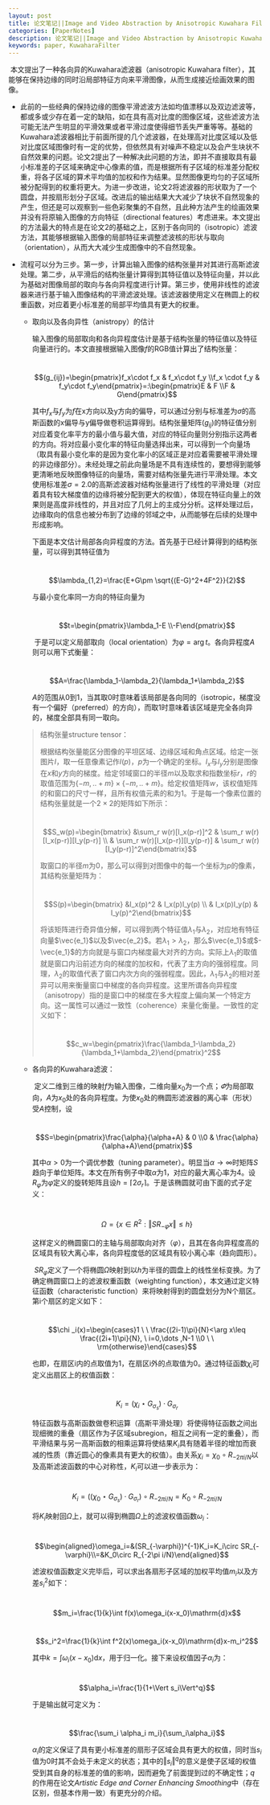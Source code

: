 ```yaml
---
layout: post
title: 论文笔记||Image and Video Abstraction by Anisotropic Kuwahara Filtering
categories: [PaperNotes]
description: 论文笔记||Image and Video Abstraction by Anisotropic Kuwahara Filtering
keywords: paper, KuwaharaFilter
---
```


​	本文提出了一种各向异的Kuwahara滤波器（anisotropic Kuwahara filter），其能够在保持边缘的同时沿局部特征方向来平滑图像，从而生成接近绘画效果的图像。

- 此前的一些经典的保持边缘的图像平滑滤波方法如均值漂移以及双边滤波等，都或多或少存在着一定的缺陷，如在具有高对比度的图像区域，这些滤波方法可能无法产生明显的平滑效果或者平滑过度使得细节丢失严重等等。基础的Kuwahara滤波器相比于前面所提的几个滤波器，在处理高对比度区域以及低对比度区域图像时有一定的优势，但依然具有对噪声不稳定以及会产生块状不自然效果的问题。论文2提出了一种解决此问题的方法，即并不直接取具有最小标准差的子区域来确定中心像素的值，而是根据所有子区域的标准差分配权重，将各子区域的算术平均值的加权和作为结果。显然图像更均匀的子区域所被分配得到的权重将更大。为进一步改进，论文2将滤波器的形状取为了一个圆盘，并按扇形划分子区域。改进后的输出结果大大减少了块状不自然现象的产生，但还是可以观察到一些色彩聚集的不自然，且此种方法产生的绘画效果并没有将原输入图像的方向特征（directional features）考虑进来。本文提出的方法最大的特点是在论文2的基础之上，区别于各向同的（isotropic）滤波方法，其能够根据输入图像的局部特征来调整滤波核的形状与取向（orientation），从而大大减少生成图像中的不自然现象。

- 流程可以分为三步。第一步，计算出输入图像的结构张量并对其进行高斯滤波处理。第二步，从平滑后的结构张量计算得到其特征值以及特征向量，并以此为基础对图像局部的取向与各向异程度进行计算。第三步，使用非线性的滤波器来进行基于输入图像结构的平滑滤波处理。该滤波器使用定义在椭圆上的权重函数，对应着更小标准差的局部平均值具有更大的权重。

  - 取向以及各向异性（anistropy）的估计

    ​    输入图像的局部取向和各向异程度估计是基于结构张量的特征值以及特征向量进行的。本文直接根据输入图像$f$的RGB值计算出了结构张量：

    ​	$$(g_{ij})=\begin{pmatrix}f_x\cdot f_x & f_x\cdot f_y \\f_x \cdot f_y & f_y\cdot f_y\end{pmatrix}=:\begin{pmatrix}E & F \\F & G\end{pmatrix}$$

    其中$f_x$与$f_y$为$f$在x方向以及y方向的偏导，可以通过分别与标准差为$\sigma$的高斯函数的x偏导与y偏导做卷积运算得到。结构张量矩阵$(g_{ij})$的特征值分别对应着变化率平方的最小值与最大值，对应的特征向量则分别指示这两者的方向。将对应最小变化率的特征向量选择出来，可以得到一个向量场（取具有最小变化率的是因为变化率小的区域正是对应着需要被平滑处理的非边缘部分）。未经处理之前此向量场是不具有连续性的，要想得到能够更清晰地反映图像特征的向量场，需要对结构张量先进行平滑处理。本文使用标准差$\sigma=2.0$的高斯滤波器对结构张量进行了线性的平滑处理（对应着具有较大梯度值的边缘将被分配到更大的权值），体现在特征向量上的效果则是高度非线性的，并且对应了几何上的主成分分析。这样处理过后，边缘取向的信息也被分布到了边缘的邻域之中，从而能够在后续的处理中形成影响。

    ​	下面是本文估计局部各向异程度的方法。首先基于已经计算得到的结构张量，可以得到其特征值为

    ​	$$\lambda_{1,2}=\frac{E+G\pm \sqrt{(E-G)^2+4F^2}}{2}$$

    与最小变化率同一方向的特征向量为

    ​	$$t=\begin{pmatrix}\lambda_1-E \\-F\end{pmatrix}$$

    ​	于是可以定义局部取向（local orientation）为$\varphi=\arg t$。各向异程度$A$则可以用下式衡量：

    ​	$$A=\frac{\lambda_1-\lambda_2}{\lambda_1+\lambda_2}$$

    $A$的范围从0到1，当其取0时意味着该局部是各向同的（isotropic，梯度没有一个偏好（preferred）的方向），而取1时意味着该区域是完全各向异的，梯度全部具有同一取向。

  > 结构张量structure tensor：
  >
  > ​	根据结构张量能区分图像的平坦区域、边缘区域和角点区域。给定一张图片$I$，取一任意像素记作$I(p)$，$p$为一个确定的坐标。$I_x$与$I_y$分别是图像在$x$和$y$方向的梯度。给定邻域窗口的半径$m$以及取求和指数坐标$r$，$r$的取值范围为$\{-m,..+m\}\times\{-m,..+m\}$。给定权值矩阵$w$，该权值矩阵的和窗口的尺寸一样，且所有权值元素的和为1。于是每一个像素位置的结构张量就是一个$2\times 2$的矩阵如下所示：
  >
  > ​	$$S_w(p)=\begin{bmatrix} &\sum_r w(r)[I_x(p-r)]^2 & \sum_r w(r)[I_x(p-r)][I_y(p-r)] \\ & \sum_r w(r)[I_x(p-r)][I_y(p-r)] & \sum_r w(r)[I_y(p-r)]^2\end{bmatrix}$$
  >
  > 取窗口的半径$m$为0，那么可以得到对图像中的每一个坐标为$p$的像素，其结构张量矩阵为：
  >
  > ​	$$S(p)=\begin{bmatrix} &I_x(p)^2 & I_x(p)I_y(p) \\ & I_x(p)I_y(p) & I_y(p)^2\end{bmatrix}$$
  >
  > 将该矩阵进行奇异值分解，可以得到两个特征值$\lambda_1$与$\lambda_2$，对应地有特征向量$\vec{e_1}$以及$\vec{e_2}$。若$\lambda_1>\lambda_2$，那么$\vec{e_1}$或$-\vec{e_1}$的方向就是与窗口内梯度最大对齐的方向。实际上$\lambda_1$的取值就是窗口内沿前述方向的梯度的加权和，代表了主方向的强弱程度。同理，$\lambda_2$的取值代表了窗口内次方向的强弱程度。因此，$\lambda_1$与$\lambda_2$的相对差异可以用来衡量窗口中梯度的各向异程度。这里所谓各向异程度（anisotropy）指的是窗口中的梯度在多大程度上偏向某一个特定方向。这一属性可以通过一致性（coherence）来量化衡量。一致性的定义如下：
  >
  > ​	$$c_w=\begin{pmatrix}\frac{\lambda_1-\lambda_2}{\lambda_1+\lambda_2}\end{pmatrix}^2$$

  - 各向异的Kuwahara滤波：

    ​	定义二维到三维的映射$f$为输入图像，二维向量$x_0$为一个点；$\varPhi$为局部取向，$A$为$x_0$处的各向异程度。为使$x_0$处的椭圆形滤波器的离心率（形状）受$A$控制，设

    ​	$$S=\begin{pmatrix}\frac{\alpha}{\alpha+A} & 0 \\0 & \frac{\alpha}{\alpha+A}\end{pmatrix}$$

    其中$\alpha>0$为一个调优参数（tuning parameter）。明显当$\alpha\to\infty$时矩阵$S$趋向于单位矩阵。本文在所有例子中取$\alpha$为1，对应的最大离心率为4。设$R_{\varphi}$为$\varphi$定义的旋转矩阵且设$h=\lceil 2\sigma_r\rceil$。于是该椭圆就可由下面的式子定义：

    ​	$$\Omega=\{x\in R^2:\Vert SR_{-\varphi}x\Vert\leq h\}$$

    这样定义的椭圆窗口的主轴与局部取向对齐（$\varphi$），且其在各向异程度高的区域具有较大离心率，各向异程度低的区域具有较小离心率（趋向圆形）。

    ​	$SR_{\varphi}$定义了一个将椭圆$\Omega$映射到以$h$为半径的圆盘上的线性坐标变换。为了确定椭圆窗口上的滤波权重函数（weighting function），本文通过定义特征函数（characteristic function）来将映射得到的圆盘划分为N个扇区。第i个扇区的定义如下：

    ​	$$\chi _i(x)=\begin{cases}1 \ \ \frac{(2i-1)\pi}{N}<\arg x\leq \frac{(2i+1)\pi}{N}, \ i=0,\dots ,N-1 \\0 \ \ \rm{otherwise}\end{cases}$$

    也即，在扇区i内的点取值为1，在扇区i外的点取值为0。通过特征函数$\chi _i$可定义出扇区上的权值函数：

    ​	$$K_i=(\chi_i\star G_{\sigma_s})\cdot G_{\sigma_r}$$

    特征函数与高斯函数做卷积运算（高斯平滑处理）将使得特征函数之间出现细微的重叠（扇区作为子区域subregion，相互之间有一定的重叠），而平滑结果与另一高斯函数的相乘运算将使结果$K_i$具有随着半径的增加而衰减的性质（靠近圆心的像素具有更大的权值）。由关系$\chi_i=\chi_0\circ R_{-2\pi i/N}$以及高斯滤波函数的中心对称性，$K_i$可以进一步表示为：

    ​	$$K_i=((\chi_0\star G_{\sigma_s})\cdot G_{\sigma_r})\circ R_{-2\pi i/N}=K_0\circ R_{-2\pi i/N}$$

    将$K_i$映射回$\Omega$上，就可以得到椭圆$\Omega$上的滤波权值函数$\omega_i$：

    ​	$$\begin{aligned}\omega_i=&(SR_{-\varphi})^{-1}K_i=K_i\circ SR_{-\varphi}\\=&K_0\circ R_{-2\pi i/N}\end{aligned}$$

    滤波权值函数定义完毕后，可以求出各扇形子区域的加权平均值$m_i$以及方差$s_i^{2}$如下：

    ​	$$m_i=\frac{1}{k}\int f(x)\omega_i(x-x_0)\mathrm{d}x$$

    ​	$$s_i^2=\frac{1}{k}\int f^2(x)\omega_i(x-x_0)\mathrm{d}x-m_i^2$$

    其中$k=\int \omega_i(x-x_0)\mathrm{d}x$，用于归一化。接下来设权值因子$\alpha_i$为：

    ​	$$\alpha_i=\frac{1}{1+\Vert s_i\Vert^q}$$

    于是输出就可定义为：

    ​	$$\frac{\sum_i \alpha_i m_i}{\sum_i\alpha_i}$$

    $\alpha_i$的定义保证了具有更小标准差的扇形子区域会具有更大的权值，同时当$s_i$值为0时其不会处于未定义的状态；其中的$\Vert s_i\Vert ^q$的意义是使子区域的权值受到其自身的标准差的值的影响，因而避免了前面提到过的不确定性；$q$的作用在论文*Artistic Edge and Corner Enhancing Smoothing*中（存在区别，但基本作用一致）有更充分的介绍。

